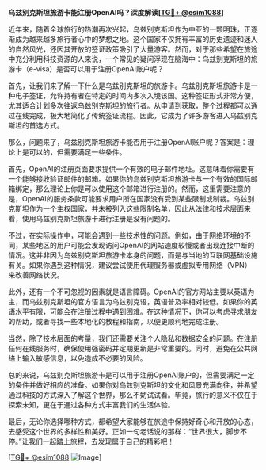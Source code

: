 **乌兹别克斯坦旅游卡能注册OpenAI吗？深度解读[[TG💪+ @esim1088](https://t.me/s/esim1088)]**

近年来，随着全球旅行的热潮再次兴起，乌兹别克斯坦作为中亚的一颗明珠，正逐渐成为越来越多旅行者心中的梦想之地。这个国家不仅拥有丰富的历史遗迹和迷人的自然风光，还因其开放的签证政策吸引了大量游客。然而，对于那些希望在旅途中充分利用科技资源的人来说，一个常见的疑问浮现在脑海中：乌兹别克斯坦的旅游卡（e-visa）是否可以用于注册OpenAI账户呢？

首先，让我们来了解一下什么是乌兹别克斯坦的旅游卡。乌兹别克斯坦旅游卡是一种电子签证，允许持有者在特定的时间内多次入境该国。这种签证形式非常方便，尤其适合计划多次往返乌兹别克斯坦的旅行者。从申请到获取，整个过程都可以通过在线完成，极大地简化了传统签证流程。因此，它成为了许多游客进入乌兹别克斯坦的首选方式。

那么，问题来了，乌兹别克斯坦旅游卡能否用于注册OpenAI账户呢？答案是：理论上是可以的，但需要满足一些条件。

首先，OpenAI的注册页面要求提供一个有效的电子邮件地址。这意味着你需要有一个能够接收验证邮件的邮箱。如果你的乌兹别克斯坦旅游卡与一个有效的国际邮箱绑定，那么理论上你是可以使用这个邮箱进行注册的。然而，这里需要注意的是，OpenAI的服务条款可能要求用户所在国家没有受到某些限制或制裁。乌兹别克斯坦作为一个主权国家，并未被列入这些限制名单，因此从法律和技术层面来看，使用乌兹别克斯坦旅游卡进行注册是没有问题的。

不过，在实际操作中，可能会遇到一些技术性的问题。例如，由于网络环境的不同，某些地区的用户可能会发现访问OpenAI的网站速度较慢或者出现连接中断的情况。这并非因为乌兹别克斯坦旅游卡本身的问题，而是与当地的互联网基础设施有关。如果你遇到这种情况，建议尝试使用代理服务器或虚拟专用网络（VPN）来改善网络状况。

此外，还有一个不可忽视的因素就是语言障碍。OpenAI的官方网站主要以英语为主，而乌兹别克斯坦的官方语言为乌兹别克语，英语普及率相对较低。如果你的英语水平有限，可能会在注册过程中遇到困难。在这种情况下，你可以考虑寻求朋友的帮助，或者寻找一些本地化的教程和指南，以便更顺利地完成注册。

当然，除了技术层面的考量，我们还需要关注个人隐私和数据安全的问题。在注册任何在线服务时，确保使用强密码并定期更新是非常重要的。同时，避免在公共网络上输入敏感信息，以免造成不必要的风险。

总的来说，乌兹别克斯坦旅游卡是可以用于注册OpenAI账户的，但需要满足一定的条件并做好相应的准备。如果你对乌兹别克斯坦的文化和风景充满向往，并希望通过科技的方式深入了解这个世界，那么不妨试试看。毕竟，旅行的意义不仅在于探索未知，更在于通过各种方式丰富我们的生活体验。

最后，无论你选择哪种方式，都希望大家能够在旅途中保持好奇心和开放的心态，去感受这个世界的多样性和美好。正如一句老话说的那样：“世界很大，脚步不停。”让我们一起踏上旅程，去发现属于自己的精彩吧！

[[TG💪+ @esim1088](https://t.me/s/esim1088) ![Image](https://i.postimg.cc/4NQfJmqS/Snipaste-2025-05-13-00-14-12.png)]